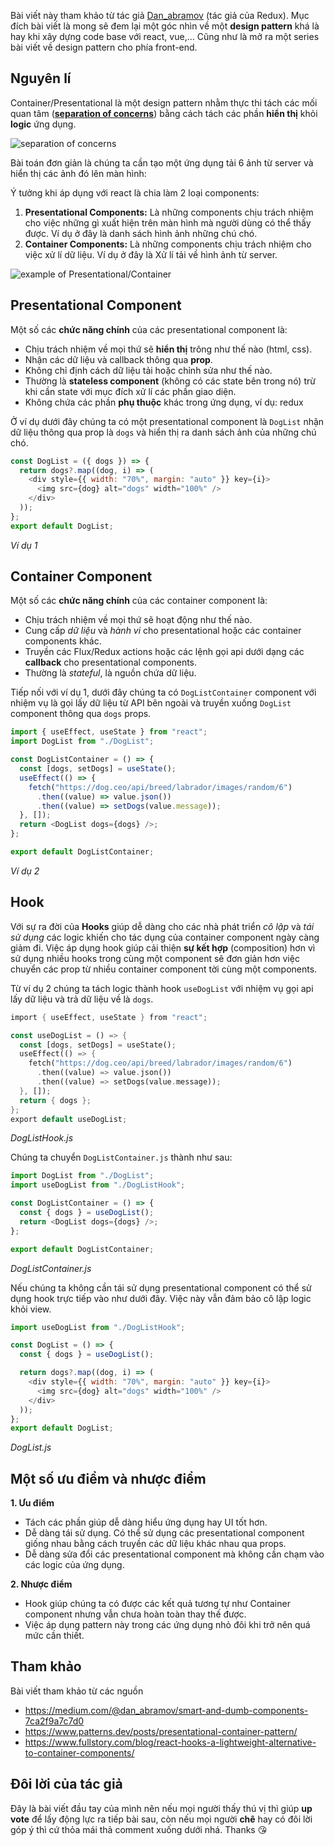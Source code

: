 Bài viết này tham khảo từ tác giả [Dan_abramov](https://golden.com/wiki/Dan_Abramov_(software_engineer)-99B8RJM) (tác giả của Redux).
Mục đích bài viết là mong sẽ đem lại một góc nhìn về một **design pattern** khá là hay khi xây dựng code base với react, vue,... 
Cũng như là mở ra một series bài viết về design pattern cho phía front-end.

## Nguyên lí
Container/Presentational là một design pattern nhằm thực thi tách các mối quan tâm (**[separation of concerns](https://en.wikipedia.org/wiki/Separation_of_concerns)**) bằng cách tách các phần **hiển thị** khỏi **logic** ứng dụng.

![separation of concerns](https://images.viblo.asia/2e841e8a-b0b5-44bb-8c8d-afe613c021b9.png)

Bài toán đơn giản là chúng ta cần tạo một ứng dụng tải 6 ảnh từ server và hiển thị các ảnh đó lên màn hình:

Ý tưởng khi áp dụng với react là chia làm 2 loại components:
1. **Presentational Components:** Là những components chịu trách nhiệm cho việc những gì xuất hiện trên màn hình mà người dùng có thể thấy được. Ví dụ ở đây là danh sách hình ảnh những chú chó.
2. **Container Components:** Là những components chịu trách nhiệm cho việc xử lí dữ liệu. Ví dụ ở đây là Xử lí tải về hình ảnh từ server.

 ![example of Presentational/Container](https://images.viblo.asia/5abb7cd0-96da-462a-a5d0-10bf68504051.gif)

 ## Presentational Component
Một số các **chức năng chính** của các presentational component là: 
*  Chịu trách nhiệm về mọi thứ sẽ **hiển thị** trông như thế nào (html, css).
*  Nhận các dữ liệu và callback thông qua **prop**.
*  Không chỉ định cách dữ liệu tải hoặc chỉnh sửa như thế nào.
*  Thường là **stateless component** (không có các state bên trong nó) trừ khi cần state với mục đích xử lí các phần giao diện.
*  Không chứa các phần **phụ thuộc** khác trong ứng dụng, ví dụ: redux

 Ở ví dụ dưới đây chúng ta có một presentational component là `DogList` nhận dữ liệu thông qua prop là `dogs` và hiển thị ra danh sách ảnh của những chú chó.

```javascript
const DogList = ({ dogs }) => {
  return dogs?.map((dog, i) => (
    <div style={{ width: "70%", margin: "auto" }} key={i}>
      <img src={dog} alt="dogs" width="100%" />
    </div>
  ));
};
export default DogList;
```
*Ví dụ 1*
## Container Component
Một số các **chức năng chính** của các container component là: 
* Chịu trách nhiệm về mọi thứ sẽ hoạt động như thế nào.
* Cung cấp *dữ liệu* và *hành vi* cho presentational hoặc các container components khác.
* Truyền các Flux/Redux actions hoặc các lệnh gọi api dưới dạng các **callback** cho presentational components.
* Thường là *stateful*, là nguồn chứa dữ liệu.

Tiếp nối với ví dụ 1, dưới đây chúng ta có `DogListContainer`  component với nhiệm vụ là gọi lấy dữ liệu từ API bên ngoài và truyền xuống `DogList` component thông qua `dogs` props.
```javascript
import { useEffect, useState } from "react";
import DogList from "./DogList";

const DogListContainer = () => {
  const [dogs, setDogs] = useState();
  useEffect(() => {
    fetch("https://dog.ceo/api/breed/labrador/images/random/6")
      .then((value) => value.json())
      .then((value) => setDogs(value.message));
  }, []);
  return <DogList dogs={dogs} />;
};

export default DogListContainer;
```
*Ví dụ 2*

## Hook
Với sự ra đời của **Hooks** giúp dễ dàng cho các nhà phát triển *cô lập* và *tái sử dụng* các logic khiến cho tác dụng của container component ngày càng giảm đi.
Việc áp dụng hook giúp cải thiện **sự kết hợp** (composition) hơn vì sử dụng nhiều hooks trong cùng một component sẽ đơn giản hơn việc chuyển các prop từ nhiều container component tời cùng một components.

Từ ví dụ 2 chúng ta tách logic thành hook `useDogList` với nhiệm vụ gọi api lấy dữ liệu và trả dữ liệu về là `dogs`.
```rust
import { useEffect, useState } from "react";

const useDogList = () => {
  const [dogs, setDogs] = useState();
  useEffect(() => {
    fetch("https://dog.ceo/api/breed/labrador/images/random/6")
      .then((value) => value.json())
      .then((value) => setDogs(value.message));
  }, []);
  return { dogs };
};
export default useDogList;
```
*DogListHook.js*

Chúng ta chuyển `DogListContainer.js` thành như sau:

```javascript
import DogList from "./DogList";
import useDogList from "./DogListHook";

const DogListContainer = () => {
  const { dogs } = useDogList();
  return <DogList dogs={dogs} />;
};

export default DogListContainer;
```
*DogListContainer.js*

Nếu chúng ta không cần tái sử dụng presentational component có thể sử dụng hook trực tiếp vào như dưới đây. 
Việc này vẫn đảm bảo cô lập logic khỏi view.

```javascript
import useDogList from "./DogListHook";

const DogList = () => {
  const { dogs } = useDogList();

  return dogs?.map((dog, i) => (
    <div style={{ width: "70%", margin: "auto" }} key={i}>
      <img src={dog} alt="dogs" width="100%" />
    </div>
  ));
};
export default DogList;
```
*DogList.js*

## Một số ưu điểm và nhược điểm

**1. Ưu điểm**
* Tách các phần giúp dễ dàng hiểu ứng dụng hay UI tốt hơn.
* Dễ dàng tái sử dụng. Có thể sử dụng các presentational component giống nhau bằng cách truyền các dữ liệu khác nhau qua props. 
* Dễ dàng sửa đổi các presentational component mà không cần chạm vào các logic của ứng dụng.

**2. Nhược điểm**
* Hook giúp chúng ta có được các kết quả tương tự như Container component nhưng vẫn chưa hoàn toàn thay thế được.
* Việc áp dụng pattern này trong các ứng dụng nhỏ đôi khi trở nên quá mức cần thiết.

## Tham khảo
Bài viết tham khảo từ các nguồn
* https://medium.com/@dan_abramov/smart-and-dumb-components-7ca2f9a7c7d0
* https://www.patterns.dev/posts/presentational-container-pattern/
* https://www.fullstory.com/blog/react-hooks-a-lightweight-alternative-to-container-components/

## Đôi lời của tác giả
Đây là bài viết đầu tay của mình nên nếu mọi người thấy thú vị thì giúp **up vote** để lấy động lực ra tiếp bài sau, còn nếu mọi người **chê** hay có đôi lời góp ý thì cứ thỏa mái thả comment xuống dưới nhá. Thanks 😘